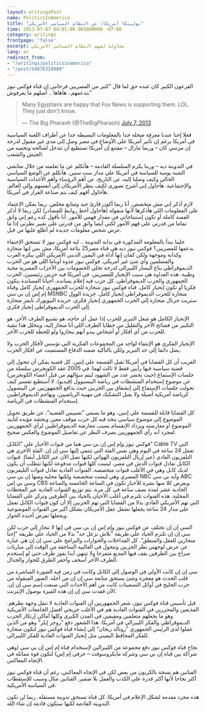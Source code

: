 ```yaml
---
layout: writingsPost
name: PoliticsInAmerica
title: "بوليتكا أمريكا: عن النظام السياسي الأمريكي"
time: 2013-07-07 04:01:00.001000000 -07:00
category: writings
frontpage: 'false'
excerpt: محاولة لفهم النظام السياسي الأمريكي
lang: ar
redirect_from: 
- "/writings/politicsinamerica"
- "/post/54876324989"
---
```

الفرعون الكبير كان عنده حق لما قال “كثير من المصريين فرحانين إن قناة فوكس نيوز بتدعمهم.. هاهاها .. أصلهم ما يعرفوش”  
  
<blockquote class="twitter-tweet" lang="en"><p lang="en" dir="ltr">Many Egyptians are happy that Fox News is supporting them. LOL. They just don&#39;t know.</p>&mdash; The Big Pharaoh (@TheBigPharaoh) <a href="https://twitter.com/TheBigPharaoh/status/354019534673416193">July 7, 2013</a></blockquote>
<script async src="//platform.twitter.com/widgets.js" charset="utf-8"></script>
  
فعلا إحنا عندنا معرفة ضحله جدا بالمعلومات البسيطة جدا عن أطراف اللعبة السياسية في أمريكا برغم إن تأثير أمريكا علي الأوضاع في مصر وصل إلي مدي غير مقبول لدرجة إن مرسي كان – وربما مازال – مقتنع إن أمريكا تستطيع أن تتدخل لصالحه وتحميه من الجيش والشعب.  
  
في التدوينة ديه – وربنا يكرم السلسلة القادمة – هأتكلم عن ما تعلمته من خلال متابعتي الشبه يومية للسياسة في أمريكا علي مدار ست سنين. هأتكلم عن الوضع السياسي الحالي وكيف وصلنا إليه، عن التاريخ، عن أهم الرؤساء وأهم الأحداث السياسية والإجتماعية. هأحاول إني أشرح تصوري لكيف ينظر الأمريكان إلي أنفسهم وإلي العالم. هأحاول أفهم كيف يتم صناعة القرار في أمريكا.  
  
لازم أذكر إني مش متخصص. أنا ربما أكون قارئ جيد ومتابع مخلص. ربما يمكن الإعتماد علي المعلومات اللي هأذكرها لأنها منقولة (هأحاول أحط روابط للمصادر) لكن ربما لا أذكر القصة كاملة أو تكون إستنتاجاتي في مقدار فهمي للأمور. أنا بأقول كده رغم إني واثق تماما من قدرتي علي فهم الأمور لكني أيضا واثق من قدرتي علي تغيير نظرتي إذا ما عرض شخص معلومات جديدة لم أطلع عليها من قبل.  
  
خلينا نبدأ بالمعلومة المذكورة في بداية التدوينة .. ليه فوكس نيوز لا تستحق الإحتفاء بدعمها للمصريين؟ فوكس نيوز ديه هي قناة مصر25 بتاعة أمريكا، مش بس إنها منحازة وكدابة وموجهة ولكن كمان إنها أداة في اليمين الديني الأمريكي اللي بيكره العرب والمسلمين وأي شئ غير أمريكي. فوكس نيوز عدوة أوباما اللي هو من الحزب الديموقراطي بتاع اليسار الليبرالي لدرجة تخلي الخصومات بين الأحزاب المصرية محبة وطيبة. هذه العداوة هي سبب الإنحياز للمصريين. في أمريكا فيه حزبين رئيسيين، الحزب الجمهوري والحزب الديموقراطي. كل حزب فيه إعلام يسانده، أحيانا المساندة بتكون فكريا أو تكون إنحياز كامل. قناة فوكس نيوز منحازة للحزب الجمهوري إنحياز كامل وقناة إم إس إن بي سي MSNBC منحازة للحزب الديموقراطي إنحياز كامل. جريدة الوول ستريت جرنال منحازة إلي الحزب الجمهوري إنحياز فكري. جريدة النيويورك تايمز منحازة إلي الحزب الديموقراطي إنحياز فكري.  
  
الإنحياز الكامل هو شغل التبرير للحزب إذا عمل أي حاجة، هو تشنيع الطرف الأخر، هو التكبير من فضائح الأخر والتقليل من خطايا الطرف اللي أنا منحاز إليه، ويتخلل هذا تنقية للحزب من أي أفكار أو أشخاص يبدو أنهم ينحازوا ولو للحظة للحزب الأخر.  
  
الإنحياز الفكري هو الإنتماء لواحد من المجموعات الفكرية التي تؤسس لأفكار الحزب ولا يصل دائما إلي حد التبرير ولكن بالتأكيد ضمنه الدفاع المستميت عن أفكار الحزب.  
  
الغريب أن كل القضايا في أمريكا تقبل القسمة علي إتنين. كل قضية يمكن أن تتحول إلي قضية سياسية فيها رأيين فقط لا ثالث لهما. في 2005 عقد الكونجرس سلسلة من جلسات الإستماع (حيث يحضر عدد من الشهود ليتم سؤالهم من قبل أعضاء الكونجرس) عن موضوع إستخدام المنشطات في رياضة البيسبوول (فيديو). لا أستطيع تفسير كيف تحولت جلسات الإستماع إلي إنشقاق بين الحزبين حيث يدافع الجمهوريين عن البيسوول كرياضة أمريكية أصيلة ولا يقبل التشكيك في مهنية الرياضيين، ويهاجم الديموقراطيين إستخدام المنشطات في الرياضة.  
  
كل القضايا قابلة للقسمة علي إتنين، وهو ما يسمي ”تسييس القضية“، عن طريق تحويل الموضوع إلي موضوع سياسي يتخذ فيه كل حزب موقف معين ويحشد مؤيده لتأييد الموضوع أو معارضته ويزداد الإنقسام بسبب معارضة الديموقراطيين لرأي الجمهوريين لمجرد أنه رأي الجمهوريين بصرف النظر عن تفاصيل الموضوع والعكس صحيح.  
  
فوكس نيوز وإم إس إن بي سي هما من قنوات الأخبار علي ”الكابل“ Cable TV التي تعمل 24 ساعة في اليوم وهي نفس الفئة التي تنتمي إليها سي إن إن. الفئة الأخري هي التلفزيون العادي (عبر إريال التلفزيون الهوائي لكنها تصل الآن عبر الكابل أيضا). قنوات الكابل تعادل قنوات الدش في مصر، ليست كلها قنوات مدفوعة لكنها تتطلب أن يكون لديك كابل وهي في الأغلب قنوات متخصصة. القنوات العادية تعادل قنوات التليفزيون المصري وهي ليست متخصصة ولكنها محلية ومنها إن بي سي NBC وأيه بي سي ABC وسي بي إس CBS ويعرض كلا منها نشرة للأخبار تكون في الساعة الخامسة والساعة الحادية عشر لمدة نصف ساعة في كل مرة. يتم توزيع القنوات العادية عبر المحطات المحلية. هذه القنوات تلتزم في أغلب الأحيان بالحياد بين الطرفين وتركز علي القضايا التي تهم الأمريكي العادي بدلا من القضايا التي تهم الحزبين إلا أن كون قنوات الكابل تعمل علي مدار 24 ساعة يجعلها تشغل عقل الأمريكان بشكل أكبر من القنوات الموضوعية ويجعلها تفرض أجندة الحوار.  
  
السي إن إن تختلف عن فوكس نيوز وإم إس إن بي سي في إنها لا تنحاز إلي حزب لكن سي إن إن تلتزم الحياد علي طريقة ”بلاش نزعل حد“ بدلا من الحياد علي طريقة ”إحنا منحازين للعقل والمنطق“. كل المداخلات والحوارات والبرامج علي سي إن إن هي عبارة عن عرض لوجهتي نظر الحزبين وتتحول في الغالبية الساحقة من الوقت إلي مباريات صراخ بين الطرفين يقف فيها المذيع متفرجا ولا تنتهي أبدا بفوز طرف حتي لو إستخدم الطرف الأخر أسخف وأحقر الطرق للحوار والجدال.  
  
سي إن إن كانت الأولي في الوصول إلي الكابل وكانت في زمن فيه الصورة المباشرة من قلب الحدث هو معجزة وشئ يستحق متابعة سي إن إن من أجله. الصور المنقولة من حزب الخليج في أوائل التسعينات كانت من أهم الأحداث التي صنعت إسم سي إن إن. الآن فقدت سي إن إن هذه الميزة بوصول الإنترنت.  
  
قبل تأسيس قناة فوكس نيوز، شعر الجمهوريين أن القنوات العادية لا تنقل وجهة نظرهم. المذيعين والمحررين في القنوات العادية هم في الأغلب خريجي أفضل الجامعات الأمريكية وهو ما يجعلهم متعلمين ومقيمين في المدن الكبري وكلها أماكن إرتكاز الحزب الديموقراطي والفكر الليبرالي في أمريكا. هذا الشعور دفع ”روجر إيلز“ وهو من الذين عملوا لدي الرئيس الجمهوري ”رونالد ريجان“ إلي إنشاء قناة فوكس نيوز لتكون منحازة للفكر المحافظ اليميني مثل إنحياز القنوات العادية للفكر الليبرالي.  
  
نجاح قناة فوكس نيوز دفع مجموعة من الليبرالين لإستخدام قناة إم إس إن بي سي (وهي شراكة بين قناة إن بي سي وشركة مايكروسوفت – حرفي إم إس) لتكون قوة مماثلة في الإتجاه المعاكس.  
  
القناتين هم نسخة بالكربون من بعض لكن في الإتجاه المعاكس، رغم أن قناة فوكس نيوز أكثر نجاحا لأنها أكثر قدرة علي الكذب والعمل بلا ضمير. القناتين مثال وسبب للإستقطاب في السياسة الأمريكية.  
  
هذه مجرد مقدمة لشكل الإعلام في أمريكا. كل قناة تستحق تدوينة مستقلة. ربما لن تكون التدوينة القادمة لكنها ستكون قادمة إن شاء الله.  
